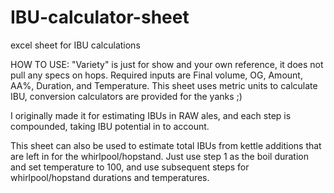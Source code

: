 # IBU-calculator-sheet
excel sheet for IBU calculations

HOW TO USE: "Variety" is just for show and your own reference, it does not pull any specs on hops. Required inputs are Final volume, OG, Amount, AA%, Duration, and Temperature. This sheet uses metric units to calculate IBU, conversion calculators are provided for the yanks ;)

I originally made it for estimating IBUs in RAW ales, and each step is compounded, taking IBU potential in to account. 

This sheet can also be used to estimate total IBUs from kettle additions that are left in for the whirlpool/hopstand. Just use step 1 as the boil duration and set temperature to 100, and use subsequent steps for whirlpool/hopstand durations and temperatures.
